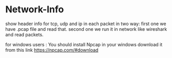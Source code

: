# Network-Info
show header info for tcp, udp and ip in each packet in two way: first one we have .pcap file and read that. second one we run it in network like wireshark and read packets.

for windows users : You should install Npcap in your windows download it from this link https://npcap.com/#download
